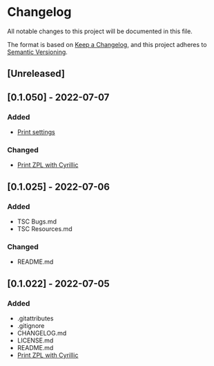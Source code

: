 # Changelog
All notable changes to this project will be documented in this file.

The format is based on [Keep a Changelog](https://keepachangelog.com/en/1.0.0/),
and this project adheres to [Semantic Versioning](https://semver.org/spec/v2.0.0.html).

## [Unreleased]

## [0.1.050] - 2022-07-07
### Added
- [Print settings](Print%20settings/README.md)
### Changed
- [Print ZPL with Cyrillic](Print%20ZPL%20with%20Cyrillic/README.md)

## [0.1.025] - 2022-07-06
### Added
- TSC Bugs.md
- TSC Resources.md
### Changed
- README.md

## [0.1.022] - 2022-07-05
### Added
- .gitattributes
- .gitignore
- CHANGELOG.md
- LICENSE.md
- README.md
- [Print ZPL with Cyrillic](Print%20ZPL%20with%20Cyrillic/README.md)
